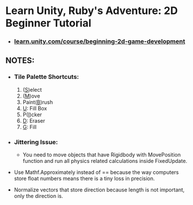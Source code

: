 # Learn Unity, Ruby's Adventure: 2D Beginner Tutorial

- ### [learn.unity.com/course/beginning-2d-game-development](https://learn.unity.com/course/beginning-2d-game-development)

## NOTES:
  - ### Tile Palette Shortcuts:
    1. (<u>S</u>)elect
    2. (<u>M</u>)ove
    3. Paint(<u>B</u>)rush
    4. <u>U</u>: Fill Box
    5. P(<u>I</u>)cker
    6. <u>D</u>: Eraser
    7. <u>G</u>: Fill

  - ### Jittering Issue:
    - You need to move objects that have Rigidbody with MovePosition function and run all physics related calculations inside FixedUpdate.

  - Use Mathf.Approximately instead of == because the way computers store float numbers means there is a tiny loss in precision.

  - Normalize vectors that store direction because length is not important, only the direction is.